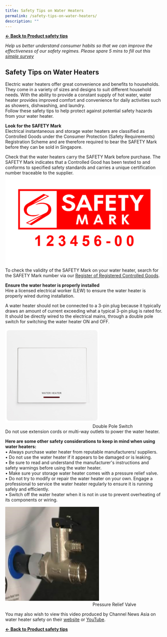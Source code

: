 ```yaml
---
title: Safety Tips on Water Heaters
permalink: /safety-tips-on-water-heaters/
description: ""
---
```

**[&#8592; Back to Product safety tips](/consumers/product-safety-tips/home-appliances-and-furniture)**

*Help us better understand consumer habits so that we can improve the effectiveness of our safety regimes. Please spare 5 mins to fill out this [simple survey](https://form.gov.sg/63a160c3cf15ee00129a4ab4)*

## Safety Tips on Water Heaters
Electric water heaters offer great convenience and benefits to households. They come in a variety of sizes and designs to suit different household needs. With the ability to provide a constant supply of hot water, water heater provides improved comfort and convenience for daily activities such as showers, dishwashing, and laundry.
<br>Follow these safety tips to help protect against potential safety hazards from your water heater.

**Look for the SAFETY Mark**<br>
Electrical instantaneous and storage water heaters are classified as Controlled Goods under the Consumer Protection (Safety Requirements) Registration Scheme and are therefore required to bear the SAFETY Mark before they can be sold in Singapore.<br>

Check that the water heaters carry the SAFETY Mark before purchase. The SAFETY Mark indicates that a Controlled Good has been tested to and conforms to specified safety standards and carries a unique certification number traceable to the supplier. <br>
![safety mark](/images/about-us/safety-mark.jpg)
To check the validity of the SAFETY Mark on your water heater, search for the SAFETY Mark number via our [Register of Registered Controlled Goods](https://www.cpsaplus.gov.sg/Homepage/RegisterOfRegisteredControlledGoods).

**Ensure the water heater is properly installed**<br>
Hire a licensed electrical worker (LEW) to ensure the water heater is properly wired during installation.<br>

A water heater should not be connected to a 3-pin plug because it typically draws an amount of current exceeding what a typical 3-pin plug is rated for. It should be directly wired to the electrical mains, through a double pole switch for switching the water heater ON and OFF.<br>

<img src="/images/double-pole-switch.jpg" style="width:300px;height:300px;"><br>
&nbsp;&nbsp;&nbsp;&nbsp;&nbsp;&nbsp;&nbsp;&nbsp;&nbsp;&nbsp;&nbsp;&nbsp;&nbsp;&nbsp;&nbsp;&nbsp;&nbsp;&nbsp;&nbsp;&nbsp;&nbsp;&nbsp;&nbsp;&nbsp;&nbsp;&nbsp;&nbsp;&nbsp;&nbsp;&nbsp;&nbsp;&nbsp;&nbsp;&nbsp;&nbsp;&nbsp;&nbsp;&nbsp;&nbsp;&nbsp;&nbsp;&nbsp;&nbsp;&nbsp;&nbsp;&nbsp;&nbsp;&nbsp;&nbsp;&nbsp;&nbsp;&nbsp;&nbsp;&nbsp;&nbsp;&nbsp;&nbsp;&nbsp;&nbsp;&nbsp;&nbsp;&nbsp;&nbsp;&nbsp;&nbsp;&nbsp;&nbsp;&nbsp;&nbsp;&nbsp;&nbsp;Double Pole Switch<br>
Do not use extension cords or multi-way outlets to power the water heater.

**Here are some other safety considerations to keep in mind when using water heaters:** <br>
•	Always purchase water heater from reputable manufacturers/ suppliers. <br>
•	Do not use the water heater if it appears to be damaged or is leaking. <br>
•	Be sure to read and understand the manufacturer's instructions and safety warnings before using the water heater.<br>
•	Make sure your storage water heater comes with a pressure relief valve.<br>
•	Do not try to modify or repair the water heater on your own. Engage a professional to service the water heater regularly to ensure it is running safely and efficiently.<br>
•	Switch off the water heater when it is not in use to prevent overheating of its components or wiring.<br>

<img src="/images/pressure-relief-valve.png" style="width:300px;height:300px;"><br>
&nbsp;&nbsp;&nbsp;&nbsp;&nbsp;&nbsp;&nbsp;&nbsp;&nbsp;&nbsp;&nbsp;&nbsp;&nbsp;&nbsp;&nbsp;&nbsp;&nbsp;&nbsp;&nbsp;&nbsp;&nbsp;&nbsp;&nbsp;&nbsp;&nbsp;&nbsp;&nbsp;&nbsp;&nbsp;&nbsp;&nbsp;&nbsp;&nbsp;&nbsp;&nbsp;&nbsp;&nbsp;&nbsp;&nbsp;&nbsp;&nbsp;&nbsp;&nbsp;&nbsp;&nbsp;&nbsp;&nbsp;&nbsp;&nbsp;&nbsp;&nbsp;&nbsp;&nbsp;&nbsp;&nbsp;&nbsp;&nbsp;&nbsp;&nbsp;&nbsp;&nbsp;&nbsp;&nbsp;&nbsp;&nbsp;&nbsp;&nbsp;&nbsp;&nbsp;&nbsp;&nbsp;Pressure Relief Valve

You may also wish to view this video produced by Channel News Asia on water heater safety on their [website](https://www.channelnewsasia.com/watch/talking-point-2022-2023/can-my-water-heater-kill-me-3203771) or [YouTube](https://www.youtube.com/watch?v=Bp3mc6ycNWw).

**[&#8592; Back to Product safety tips](/consumers/product-safety-tips/home-appliances-and-furniture)**